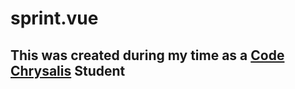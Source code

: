 # sprint.vue
## This was created during my time as a [Code Chrysalis](https://codechrysalis.io) Student